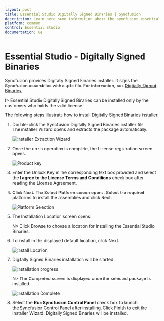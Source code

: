 ```yaml
---
layout: post
title: Essential Studio Digitally Signed Binaries | Syncfusion
description: Learn here some information about the syncfusion essential studio digitally signed binaries and more details for installation.
platform: common
control: Essential Studio
documentation: ug
---
```


# Essential Studio - Digitally Signed Binaries

Syncfusion provides Digitally Signed Binaries installer. It signs the Syncfusion assemblies with a .pfx file. For information, see [Digitally Signed Binaries ](http://www.syncfusion.com/support/kb/7671). 

I> Essential Studio Digitally Signed Binaries can be installed only by the customers who holds the valid license

The following steps illustrate how to install Digitally Signed Binaries installer.

1.  Double-click the Syncfusion Digitally Signed Binaries installer file. The installer Wizard opens and extracts the package automatically. 
   
    ![Installer Extraction Wizard](Digitally-Signed-Binaries-images/Digitally-Signed-Assemblies-Setup_img1.png)

2.  Once the unzip operation is complete, the License registration screen opens.

    ![Product key](Digitally-Signed-Binaries-images/Digitally-Signed-Assemblies-Setup_img2.png)

3.  Enter the Unlock Key in the corresponding text box provided and select the **I agree to the License Terms and Conditions** check box after reading the License Agreement.

4.  Click Next. The Select Platform screen opens. Select the required platforms to install the assemblies and click Next.

    ![Platform Selection](Digitally-Signed-Binaries-images/Digitally-Signed-Assemblies-Setup_img3.png)

5.  The Installation Location screen opens.
   
    N> Click Browse to choose a location for installing the Essential Studio Binaries.

6.  To install in the displayed default location, click Next.

    ![Install Location](Digitally-Signed-Binaries-images/Digitally-Signed-Assemblies-Setup_img4.png)
   
7.  Digitally Signed Binaries installation will be started.

    ![Installation progress](Digitally-Signed-Binaries-images/Digitally-Signed-Assemblies-Setup_img5.png)

    N> The Completed screen is displayed once the selected package is installed.
    
    ![Installation Complete](Digitally-Signed-Binaries-images/Digitally-Signed-Assemblies-Setup_img6.png)

8. Select the **Run Syncfusion Control Panel** check box to launch the Syncfusion Control Panel after installing. Click Finish to exit the installer Wizard. Digitally Signed Binaries will be installed.